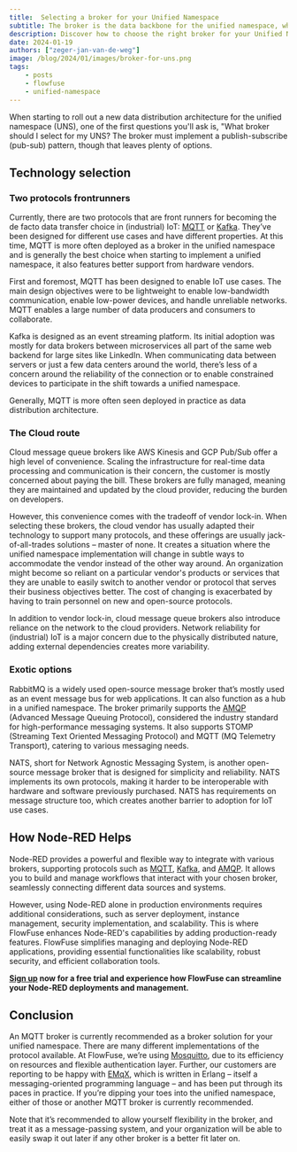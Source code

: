 ```yaml
---
title:  Selecting a broker for your Unified Namespace
subtitle: The broker is the data backbone for the unified namespace, which one is right for you?
description: Discover how to choose the right broker for your Unified Namespace. Explore MQTT, Kafka, cloud options, and open-source solutions like Mosquitto and EMqX
date: 2024-01-19
authors: ["zeger-jan-van-de-weg"]
image: /blog/2024/01/images/broker-for-uns.png
tags:
    - posts
    - flowfuse
    - unified-namespace
---
```


When starting to roll out a new data distribution architecture for the unified namespace (UNS), one of the first questions you'll ask is, "What broker should I select for my UNS? The broker must implement a publish-subscribe (pub-sub) pattern, though that leaves plenty of options.

<!--more-->

## Technology selection

### Two protocols frontrunners

Currently, there are two protocols that are front runners for becoming the de facto data transfer choice in (industrial) IoT: [MQTT](/blog/2024/06/how-to-use-mqtt-in-node-red/) or [Kafka](/blog/2024/03/using-kafka-with-node-red/). They’ve been designed for different use cases and have different properties. At this time, MQTT is more often deployed as a broker in the unified namespace and is generally the best choice when starting to implement a unified namespace, it also features better support from hardware vendors.

First and foremost, MQTT has been designed to enable IoT use cases. The main design objectives were to be lightweight to enable low-bandwidth communication, enable low-power devices, and handle unreliable networks. MQTT enables a large number of data producers and consumers to collaborate.

Kafka is designed as an event streaming platform. Its initial adoption was mostly for data brokers between microservices all part of the same web backend for large sites like LinkedIn. When communicating data between servers or just a few data centers around the world, there’s less of a concern around the reliability of the connection or to enable constrained devices to participate in the shift towards a unified namespace.

Generally, MQTT is more often seen deployed in practice as data distribution architecture.


### The Cloud route

Cloud message queue brokers like AWS Kinesis and GCP Pub/Sub offer a high level of convenience. Scaling the infrastructure for real-time data processing and communication is their concern, the customer is mostly concerned about paying the bill. These brokers are fully managed, meaning they are maintained and updated by the cloud provider, reducing the burden on developers.

However, this convenience comes with the tradeoff of vendor lock-in. When selecting these brokers, the cloud vendor has usually adapted their technology to support many protocols, and these offerings are usually jack-of-all-trades solutions – master of none. It creates a situation where the unified namespace implementation will change in subtle ways to accommodate the vendor instead of the other way around. An organization might become so reliant on a particular vendor's products or services that they are unable to easily switch to another vendor or protocol that serves their business objectives better. The cost of changing is exacerbated by having to train personnel on new and open-source protocols.

In addition to vendor lock-in, cloud message queue brokers also introduce reliance on the network to the cloud providers. Network reliability for (industrial) IoT is a major concern due to the physically distributed nature, adding external dependencies creates more variability.


### Exotic options

RabbitMQ is a widely used open-source message broker that’s mostly used as an event message bus for web applications. It can also function as a hub in a unified namespace. The broker primarily supports the [AMQP](/node-red/protocol/amqp/) (Advanced Message Queuing Protocol), considered the industry standard for high-performance messaging systems. It also supports STOMP (Streaming Text Oriented Messaging Protocol) and MQTT (MQ Telemetry Transport), catering to various messaging needs.

NATS, short for Network Agnostic Messaging System, is another open-source message broker that is designed for simplicity and reliability. NATS implements its own protocols, making it harder to be interoperable with hardware and software previously purchased. NATS has requirements on message structure too, which creates another barrier to adoption for IoT use cases.

## How Node-RED Helps

Node-RED provides a powerful and flexible way to integrate with various brokers, supporting protocols such as [MQTT](/blog/2024/06/how-to-use-mqtt-in-node-red/), [Kafka](/blog/2024/03/using-kafka-with-node-red/), and [AMQP](/node-red/protocol/amqp/). It allows you to build and manage workflows that interact with your chosen broker, seamlessly connecting different data sources and systems.

However, using Node-RED alone in production environments requires additional considerations, such as server deployment, instance management, security implementation, and scalability. This is where FlowFuse enhances Node-RED's capabilities by adding production-ready features. FlowFuse simplifies managing and deploying Node-RED applications, providing essential functionalities like scalability, robust security, and efficient collaboration tools.

**[Sign up](https://app.flowfuse.com/account/create/) now for a free trial and experience how FlowFuse can streamline your Node-RED deployments and management.**

## Conclusion

An MQTT broker is currently recommended as a broker solution for your unified namespace. There are many different implementations of the protocol available. At FlowFuse, we’re using [Mosquitto](https://mosquitto.org/), due to its efficiency on resources and flexible authentication layer. Further, our customers are reporting to be happy with [EMqX](https://www.emqx.io/), which is written in Erlang – itself a messaging-oriented programming language – and has been put through its paces in practice. If you’re dipping your toes into the unified namespace, either of those or another MQTT broker is currently recommended.

Note that it’s recommended to allow yourself flexibility in the broker, and treat it as a message-passing system, and your organization will be able to easily swap it out later if any other broker is a better fit later on.